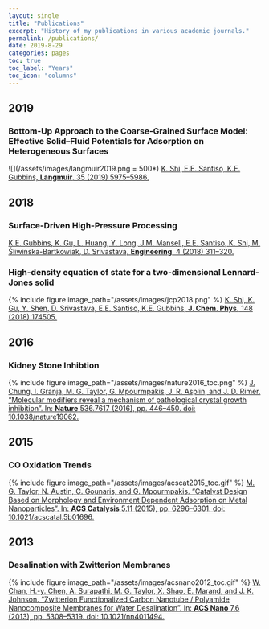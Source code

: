 ```yaml
---
layout: single
title: "Publications"
excerpt: "History of my publications in various academic journals."
permalink: /publications/
date: 2019-8-29
categories: pages
toc: true
toc_label: "Years"
toc_icon: "columns"
---
```


## 2019
### Bottom-Up Approach to the Coarse-Grained Surface Model: Effective Solid–Fluid Potentials for Adsorption on Heterogeneous Surfaces
![](/assets/images/langmuir2019.png = 500*)
[K. Shi, E.E. Santiso, K.E. Gubbins, **Langmuir**. 35 (2019) 5975–5986.](https://pubs.acs.org/doi/10.1021/acs.langmuir.9b00440)

## 2018
### Surface-Driven High-Pressure Processing
[K.E. Gubbins, K. Gu, L. Huang, Y. Long, J.M. Mansell, E.E. Santiso, K. Shi, M. Śliwińska-Bartkowiak, D. Srivastava, **Engineering**. 4 (2018) 311–320.](https://www.sciencedirect.com/science/article/pii/S2095809917308354)

### High-density equation of state for a two-dimensional Lennard-Jones solid
{% include figure image_path="/assets/images/jcp2018.png" %}
[K. Shi, K. Gu, Y. Shen, D. Srivastava, E.E. Santiso, K.E. Gubbins, **J. Chem. Phys.** 148 (2018) 174505.](https://aip.scitation.org/doi/abs/10.1063/1.5029488)

## 2016
### Kidney Stone Inhibtion
{% include figure image_path="/assets/images/nature2016_toc.png" %}
[J. Chung, I. Granja, M. G. Taylor, G. Mpourmpakis, J. R. Asplin, and J. D. Rimer. “Molecular modifiers reveal a mechanism of pathological crystal growth inhibition”. In: **Nature** 536.7617 (2016), pp. 446–450. doi: 10.1038/nature19062.](https://www.nature.com/articles/nature19062)
## 2015
### CO Oxidation Trends
{% include figure image_path="/assets/images/acscat2015_toc.gif" %}
[M. G. Taylor, N. Austin, C. Gounaris, and G. Mpourmpakis. “Catalyst Design Based on Morphology and Environment Dependent Adsorption on Metal Nanoparticles”. In: **ACS Catalysis** 5.11 (2015), pp. 6296–6301. doi: 10.1021/acscatal.5b01696.](https://pubs.acs.org/doi/abs/10.1021/acscatal.5b01696)
## 2013
### Desalination with Zwitterion Membranes
{% include figure image_path="/assets/images/acsnano2012_toc.gif" %}
[W. Chan, H.-y. Chen, A. Surapathi, M. G. Taylor, X. Shao, E. Marand, and J. K. Johnson. “Zwitterion Functionalized Carbon Nanotube / Polyamide Nanocomposite Membranes for Water Desalination”. In: **ACS Nano** 7.6 (2013), pp. 5308–5319. doi: 10.1021/nn4011494.](https://pubs.acs.org/doi/abs/10.1021/nn4011494)

